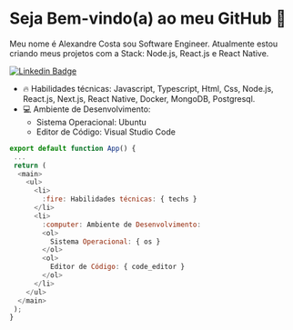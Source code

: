  
# Seja Bem-vindo(a) ao meu GitHub 🚀️
Meu nome é Alexandre Costa sou Software Engineer. Atualmente estou criando meus projetos com a Stack: Node.js, React.js e React Native.

[![Linkedin Badge](https://img.shields.io/badge/-LinkedIn-blue?style=flat-square&logo=Linkedin&logoColor=white&link=https://www.linkedin.com/in/alexandre-costa-401699199/)](https://www.linkedin.com/in/alexandre-costa-401699199/)

- :fire: Habilidades técnicas: Javascript, Typescript, Html, Css, Node.js, React.js, Next.js, React Native, Docker, MongoDB, Postgresql.
- :computer: Ambiente de Desenvolvimento:
  - Sistema Operacional: Ubuntu
  - Editor de Código: Visual Studio Code
  
``` js
export default function App() {
 ...
 return (
  <main>
    <ul>
      <li>
        :fire: Habilidades técnicas: { techs }
      </li>
      <li>
        :computer: Ambiente de Desenvolvimento:
        <ol>
          Sistema Operacional: { os }
        </ol>
        <ol>
          Editor de Código: { code_editor }
        </ol>
      </li>
    </ul>
  </main>
 );
}
```

